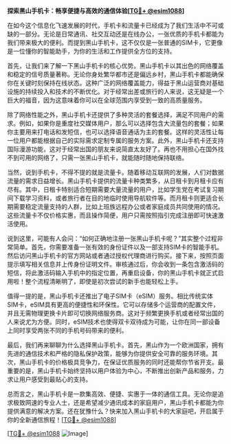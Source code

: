 **探索黑山手机卡：畅享便捷与高效的通信体验[[TG💪+ @esim1088](https://t.me/s/esim1088)]**

在如今这个信息化飞速发展的时代，手机卡和流量卡已经成为了我们生活中不可或缺的一部分。无论是日常通讯、社交互动还是在线办公，一张优质的手机卡都能为我们带来极大的便利。而提到黑山手机卡，这不仅仅是一张普通的SIM卡，它更像是一位懂你的智能助手，为你的生活和工作提供全方位的支持。

首先，让我们来了解一下黑山手机卡的核心优势。黑山手机卡以其出色的网络覆盖和稳定的信号质量著称。无论你身处繁华都市还是偏远乡村，黑山手机卡都能确保你在关键时刻保持在线状态。这种广泛的网络覆盖能力，得益于黑山运营商对基础设施的持续投入和技术的不断优化。对于经常出差或旅行的人来说，这无疑是一个巨大的福音，因为这意味着你可以在全球范围内享受到一致的高质量服务。

除了网络性能之外，黑山手机卡还提供了多种灵活的套餐选择，满足不同用户的需求。例如，如果你是重度社交媒体用户，那么可以选择包含大流量包的套餐；如果你主要用来打电话和发短信，也可以选择语音通话为主的套餐。这样的灵活性让每一位用户都能根据自己的实际需求定制专属的服务方案。此外，黑山手机卡还支持国际漫游功能，这对于经常出国的朋友来说简直太友好了。再也不用担心在国外找不到可用的网络了，只需一张黑山手机卡，就能随时随地保持联络。

当然，说到手机卡，不得不提的就是流量卡。随着移动互联网的发展，人们对数据流量的需求日益增长。黑山手机卡提供的流量卡种类繁多，从日租卡到月租卡应有尽有。其中，日租卡特别适合短期需要大量流量的用户，比如学生党在考试复习期间下载学习资料，或者旅行者在目的地临时使用导航软件等。而月租卡则更适合长期需要稳定流量支持的人群，比如上班族远程办公或者家庭成员共同使用的情况。这些流量卡不仅价格实惠，而且操作简便，用户只需按照指引完成注册即可快速激活使用。

说到这里，可能有人会问：“如何正确地注册一张黑山手机卡呢？”其实整个过程非常简单。首先，你需要准备一张有效的身份证件以及一部支持SIM卡的智能手机。然后访问黑山手机卡的官方网站或者通过授权代理商进行购买。接下来，按照页面提示填写相关信息并上传身份证明文件。审核通过后，你会收到一条包含激活码的短信，将此激活码输入手机中的指定位置，再重启设备，你的黑山手机卡就正式启用啦！整个流程清晰明了，即使是初次尝试的新手也能轻松上手。

值得一提的是，黑山手机卡还推出了电子SIM卡（eSIM）服务。相比传统实体SIM卡，eSIM具有更高的便捷性和环保性。它可以存储多个运营商的配置文件，并且无需物理更换卡片即可切换网络服务商。这对于频繁更换手机或者经常出国的人来说尤为方便。同时，eSIM技术也使得双卡双待成为可能，让你在同一部设备上同时享受两张不同的手机号码带来的便利。

最后，我们再来聊聊为什么选择黑山手机卡。首先，黑山作为一个欧洲国家，拥有先进的通信技术和严格的隐私保护政策，能够为你提供安全可靠的服务环境。其次，黑山手机卡的价格极具竞争力，在保证优质服务的同时还能帮你节省开支。最重要的是，黑山手机卡始终坚持以用户体验为中心，不断推出创新产品和服务，力求让用户感受到最贴心的支持。

总而言之，黑山手机卡是一款集高效、便捷、实惠于一体的通信工具。无论你是追求极致网速的专业人士，还是希望减少通讯成本的家庭用户，黑山手机卡都能为你提供满意的解决方案。还在犹豫什么？快来加入黑山手机卡的大家庭吧，开启属于你的全新通信旅程！[[TG💪+ @esim1088](https://t.me/s/esim1088)]

[[TG💪+ @esim1088](https://t.me/s/esim1088) ![Image](https://i.postimg.cc/4NQfJmqS/Snipaste-2025-05-13-00-14-12.png)]